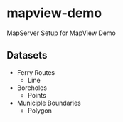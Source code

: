 # mapview-demo
MapServer  Setup for MapView Demo

## Datasets

 - Ferry Routes
 	- Line
 - Boreholes
 	- Points
 - Municiple Boundaries
 	- Polygon
